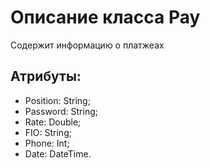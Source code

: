 # Описание класса Pay
Содержит информацию о платжеах
## Атрибуты:
- Position: String;
- Password: String;
- Rate: Double;
- FIO: String;
- Phone: Int;
- Date: DateTime.
